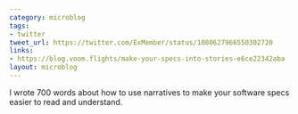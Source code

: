 ```yaml
---
category: microblog
tags:
- twitter
tweet_url: https://twitter.com/ExMember/status/1080627966550302720
links:
- https://blog.voom.flights/make-your-specs-into-stories-e6ce22342aba
layout: microblog
---
```

I wrote 700 words about how to use narratives to make your software specs easier to read and understand.
